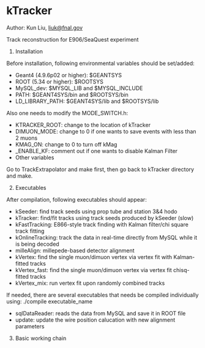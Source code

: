 kTracker
========

Author: Kun Liu, liuk@fnal.gov

Track reconstruction for E906/SeaQuest experiment

1. Installation

  Before installation, following environmental variables should be set/added:
  * Geant4 (4.9.6p02 or higher): $GEANTSYS
  * ROOT (5.34 or higher): $ROOTSYS
  * MySQL_dev: $MYSQL_LIB and $MYSQL_INCLUDE
  * PATH: $GEANT4SYS/bin and $ROOTSYS/bin
  * LD_LIBRARY_PATH: $GEANT4SYS/lib and $ROOTSYS/lib
  
  Also one needs to modify the MODE_SWITCH.h:
  * KTRACKER_ROOT: change to the location of kTracker
  * DIMUON_MODE: change to 0 if one wants to save events with less than 2 muons
  * KMAG_ON: change to 0 to turn off kMag
  * _ENABLE_KF: comment out if one wants to disable Kalman Filter
  * Other variables
  
  Go to TrackExtrapolator and make first, then go back to kTracker directory and make.
  
2. Executables

  After compilation, following executables should appear:
  * kSeeder: find track seeds using prop tube and station 3&4 hodo
  * kTracker: find/fit tracks using track seeds produced by kSeeder (slow)
  * kFastTracking: E866-style track finding with Kalman filter/chi square track fitting
  * kOnlineTracking: track the data in real-time directly from MySQL while it is being decoded
  * milleAlign: millepede-based detector alignment
  * kVertex: find the single muon/dimuon vertex via vertex fit with Kalman-fitted tracks
  * kVertex_fast: find the single muon/dimuon vertex via vertex fit chisq-fitted tracks
  * kVertex_mix: run vertex fit upon randomly combined tracks
  
  If needed, there are several executables that needs be compiled individually using: ./compile executable_name
  * sqlDataReader: reads the data from MySQL and save it in ROOT file
  * update: update the wire position calucation with new alignment parameters

3. Basic working chain

